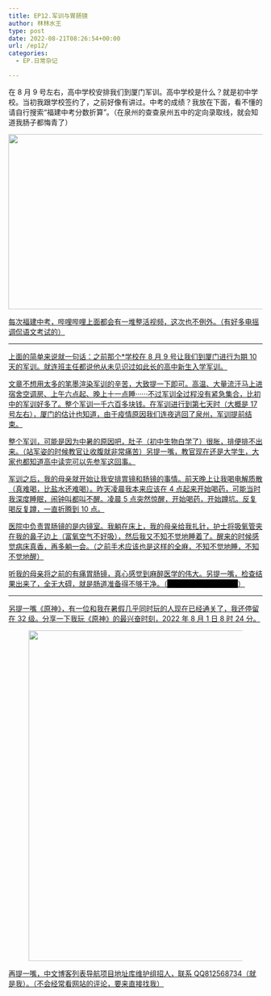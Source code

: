 ```yaml
---
title: EP12.军训与胃肠镜
author: 林林水王
type: post
date: 2022-08-21T08:26:54+00:00
url: /ep12/
categories:
  - EP.日常杂记

---
```

在 8 月 9 号左右，高中学校安排我们到厦门军训。高中学校是什么？就是初中学校。当初我跟学校签约了，之前好像有讲过。中考的成绩？我放在下面，看不懂的请自行搜索“福建中考分数折算”。（在泉州的查查泉州五中的定向录取线，就会知道我肠子都悔青了）

<a data-fancybox="gallery" href="https://www.linlinzzo.top/wp-content/uploads/2022/08/QQ图片20220821155325-1024x347.png"><img loading="lazy" width="1024" height="347" src="https://www.linlinzzo.top/wp-content/uploads/2022/08/QQ图片20220821155325-1024x347.png" alt="" class="wp-image-98" srcset="https://www.linlinzzo.top/wp-content/uploads/2022/08/QQ图片20220821155325-1024x347.png 1024w, https://www.linlinzzo.top/wp-content/uploads/2022/08/QQ图片20220821155325-300x102.png 300w, https://www.linlinzzo.top/wp-content/uploads/2022/08/QQ图片20220821155325-768x260.png 768w, https://www.linlinzzo.top/wp-content/uploads/2022/08/QQ图片20220821155325-1536x520.png 1536w, https://www.linlinzzo.top/wp-content/uploads/2022/08/QQ图片20220821155325-1200x406.png 1200w, https://www.linlinzzo.top/wp-content/uploads/2022/08/QQ图片20220821155325.png 1749w" sizes="(max-width: 1024px) 100vw, 1024px" />

每次福建中考，哔哩哔哩上面都会有一堆整活视频，这次也不例外。（有好多电摇调侃语文考试的）

<hr class="wp-block-separator has-alpha-channel-opacity" />

上面的简单来说就一句话：之前那个*学校在 8 月 9 号让我们到厦门进行为期 10 天的军训。就连班主任都说他从未见识过如此长的高中新生入学军训。

文章不想用太多的笔墨渲染军训的辛苦，大致提一下即可。高温、大量流汗马上进宿舍空调房、上午六点起、晚上十一点睡······不过军训全过程没有紧急集合，比初中的军训好多了。整个军训一千六百多块钱。在军训进行到第七天时（大概是 17 号左右），厦门的估计也知道，由于疫情原因我们连夜逃回了泉州，军训提前结束。

整个军训，可能是因为中暑的原因吧，肚子（初中生物白学了）很胀，排便排不出来。（站军姿的时候教官让收腹就非常痛苦）另提一嘴，教官现在还是大学生，大家也都知道高中读完可以先参军这回事。

军训之后，我的母亲就开始让我安排胃镜和肠镜的事情。前天晚上让我喝电解质散（真难喝，比盐水还难喝）。昨天凌晨我本来应该在 4 点起来开始喝药，可能当时我深度睡眠，闹钟叫都叫不醒。凌晨 5 点突然惊醒，开始喝药，开始蹲坑。反复喝反复蹲，一直折腾到 10 点。

医院中负责胃肠镜的是内镜室。我躺在床上，我的母亲给我扎针，护士将吸氧管夹在我的鼻子边上（富氧空气不好吸），然后我又不知不觉地睡着了。醒来的时候感觉病床真香，再多躺一会。（之前手术应该也是这样的全麻，不知不觉地睡，不知不觉地醒）

听我的母亲将之前的有痛胃肠镜，真心感觉到麻醉医学的伟大。另提一嘴，检查结果出来了，全无大碍，就是肠道准备得不够干净。（<mark style="background-color:#000000" class="has-inline-color">大肠内有黄色粪液残留</mark>）

<hr class="wp-block-separator has-alpha-channel-opacity" />

另提一嘴《原神》，有一位和我在暑假几乎同时玩的人现在已经通关了，我还停留在 32 级。分享一下我玩《原神》的最兴奋时刻，2022 年 8 月 1 日 8 时 24 分。<figure class="wp-block-image size-large">

<img loading="lazy" width="1024" height="655" src="https://www.linlinzzo.top/wp-content/uploads/2022/08/QQ图片20220821162141-1024x655.png" alt="" class="wp-image-99" srcset="https://www.linlinzzo.top/wp-content/uploads/2022/08/QQ图片20220821162141-1024x655.png 1024w, https://www.linlinzzo.top/wp-content/uploads/2022/08/QQ图片20220821162141-300x192.png 300w, https://www.linlinzzo.top/wp-content/uploads/2022/08/QQ图片20220821162141-768x492.png 768w, https://www.linlinzzo.top/wp-content/uploads/2022/08/QQ图片20220821162141-1536x983.png 1536w, https://www.linlinzzo.top/wp-content/uploads/2022/08/QQ图片20220821162141-1200x768.png 1200w, https://www.linlinzzo.top/wp-content/uploads/2022/08/QQ图片20220821162141.png 1686w" sizes="(max-width: 1024px) 100vw, 1024px" /> </figure> 

再提一嘴，中文博客列表导航项目地址库维护组招人，联系 QQ812568734（就是我）。（不会经常看网站的评论，要来直接找我）